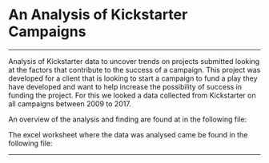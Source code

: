 # An Analysis of Kickstarter Campaigns
---
Analysis of Kickstarter data to uncover trends on projects submitted looking at the factors that contribute to the success of a campaign.  This project was developed for a client that is looking to start a campaign to fund a play they have developed and want to help increase the possibility of success in funding the project.  For this we looked a data collected from Kickstarter on all campaigns between 2009 to 2017.

An overview of the analysis and finding are found at in the following file:

The excel worksheet where the data was analysed came be found in the following file:



___



